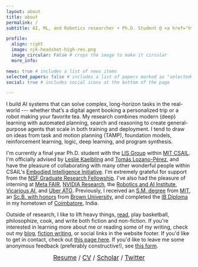 ```yaml
---
layout: about
title: about
permalink: /
subtitle: AI, ML, and Robotics researcher + Ph.D. Student @ <a href="https://www.csail.mit.edu/">MIT CSAIL</a>

profile:
  align: right
  image: njk-headshot-high-res.png
  image_circular: False # crops the image to make it circular
  more_info:

news: true # includes a list of news items
selected_papers: false # includes a list of papers marked as "selected={true}"
social: true # includes social icons at the bottom of the page

---
```

I build AI systems that can solve complex, long-horizon tasks in the real-world --- whether that’s a digital agent booking a personalized trip or a robot making your favorite tea. My research combines modern (deep) learning with automated planning, search and reasoning to create general-purpose agents that scale in both training and deployment. I tend to draw on ideas from task and motion planning (TAMP), foundation models, reinforcement learning, logic, deep learning, and program synthesis.

I'm currently a final year Ph.D. student with the [LIS Group](https://lis.csail.mit.edu/) within [MIT CSAIL](https://www.csail.mit.edu/). I'm officially advised by [Leslie Kaelbling](https://www.csail.mit.edu/person/leslie-kaelbling) and [Tomás Lozano-Pérez](https://people.csail.mit.edu/tlp/), and have the pleasure of collaborating with many other wonderful people within CSAIL's [Embodied Intelligence Initiative](https://ei.csail.mit.edu/). I'm extremely grateful for support from the [NSF Graduate Research Fellowship](https://engineering.brown.edu/news/2021-03-29/nsf-graduate-research-award). I've also had the pleasure of interning at [Meta FAIR](https://ai.meta.com/research/), [NVIDIA Research](https://research.nvidia.com/labs/srl/), the [Robotics and AI Institute](https://rai-inst.com/), [Vicarious AI](https://www.vicarious.com/), and [Uber ATG](https://www.uber.com/us/en/autonomous/?id=14490). Previously, I received an [S.M. degree](https://dspace.mit.edu/handle/1721.1/156279) from [MIT](https://web.mit.edu/), an [Sc.B. with honors](/assets/pdf/Nishanth_Undergrad_Honors_Thesis.pdf) from [Brown University](https://www.brown.edu/), and completed the [IB Diploma](https://www.ibo.org/programmes/diploma-programme/) in my hometown of [Coimbatore](https://en.wikipedia.org/wiki/Coimbatore), India.

Outside of research, I like to lift heavy things, [read](https://www.goodreads.com/user/show/36308161-nishanth-kumar), play basketball, philosophize, cook, and write both fiction and non-fiction. If you're interested in learning more about me or reading some of my writing, check out my [blog](http://nishanthjkumar.com/blog/), [fiction writing](http://nishanthjkumar.com/fiction/), or social links in the website footer. If you'd like to get in contact, check out [this page here](/contact-me/). If you'd like to leave me some anonymous feedback (preferably constructive!), see [this form](https://www.admonymous.co/nishanth-kumar).

<div class="centered-links">
<a href="/assets/pdf/Nishanth_Resume.pdf">Resume</a> / <a href="/assets/pdf/Nishanth_CV.pdf">CV</a> / <a href="https://scholar.google.com/citations?hl=en&user=FE512o4AAAAJ&view_op=list_works&sortby=pubdate">Scholar</a> / <a href="https://x.com/nishanthkumar23">Twitter</a>
</div>

<style>
.centered-links {
    text-align: center;
    font-size: 1.2em; /* Adjust the font size as needed */
}
</style>